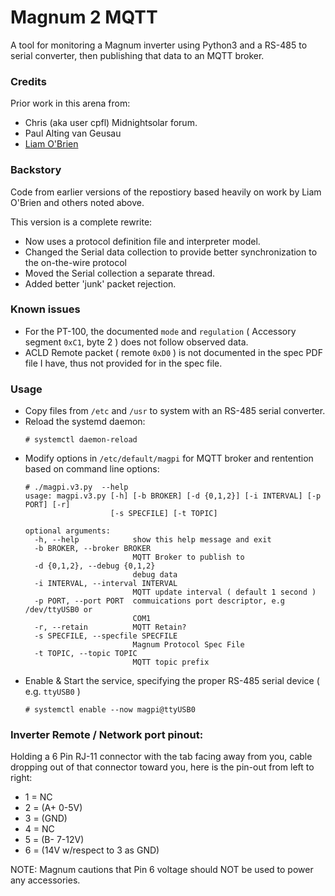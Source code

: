 # Magnum 2 MQTT
A tool for monitoring a Magnum inverter using Python3 and a RS-485 to serial converter, then publishing that data to an MQTT broker.

### Credits
Prior work in this arena from:
* Chris (aka user cpfl) Midnightsolar forum.
* Paul Alting van Geusau
* [Liam O'Brien](https://github.com/finderman2/MagnasineMagPy)

### Backstory
Code from earlier versions of the repostiory based heavily on work by Liam O'Brien and others noted above.

This version is a complete rewrite:
* Now uses a protocol definition file and interpreter model.
* Changed the Serial data collection to provide better synchronization to the on-the-wire protocol
* Moved the Serial collection a separate thread.
* Added better 'junk' packet rejection.

### Known issues
* For the PT-100, the documented `mode` and `regulation` ( Accessory segment `0xC1`, byte 2 ) does not follow observed data.
* ACLD Remote packet ( remote `0xD0` ) is not documented in the spec PDF file I have, thus not provided for in the spec file.

### Usage
* Copy files from `/etc` and `/usr` to system with an RS-485 serial converter.
* Reload the systemd daemon:
  ~~~
  # systemctl daemon-reload
  ~~~
* Modify options in `/etc/default/magpi` for MQTT broker and rentention based on command line options:
  ~~~
  # ./magpi.v3.py  --help
  usage: magpi.v3.py [-h] [-b BROKER] [-d {0,1,2}] [-i INTERVAL] [-p PORT] [-r]
                     [-s SPECFILE] [-t TOPIC]
  
  optional arguments:
    -h, --help            show this help message and exit
    -b BROKER, --broker BROKER
                          MQTT Broker to publish to
    -d {0,1,2}, --debug {0,1,2}
                          debug data
    -i INTERVAL, --interval INTERVAL
                          MQTT update interval ( default 1 second )
    -p PORT, --port PORT  commuications port descriptor, e.g /dev/ttyUSB0 or
                          COM1
    -r, --retain          MQTT Retain?
    -s SPECFILE, --specfile SPECFILE
                          Magnum Protocol Spec File
    -t TOPIC, --topic TOPIC
                          MQTT topic prefix
  ~~~
* Enable & Start the service, specifying the proper RS-485 serial device ( e.g. `ttyUSB0` )
  ~~~
  # systemctl enable --now magpi@ttyUSB0
  ~~~

### Inverter Remote / Network port pinout:
Holding a 6 Pin RJ-11 connector with the tab facing away from you, cable dropping out of that connector toward you, here is the pin-out from left to right:
* 1 = NC
* 2 = (A+ 0-5V)
* 3 = (GND)
* 4 = NC
* 5 = (B- 7-12V)
* 6 = (14V w/respect to 3 as GND)

NOTE: Magnum cautions that Pin 6 voltage should NOT be used to power any accessories.

